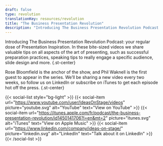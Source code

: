 ```yaml
---
draft: false
type: revolution
translationKey: resources/revolution
title: "The Business Presentation Revolution"
description: "Introducing The Business Presentation Revolution Podcast: your regular dose of Presentation Inspiration."
---
```


Introducing The Business Presentation Revolution Podcast: your regular dose of Presentation Inspiration. In these bite-sized videos we share valuable tips on all aspects of the art of presenting, such as successful preparation practices, speaking tips to really engage a specific audience, slide design and more.
{.st-center}

Rose Bloomfield is the anchor of the show, and Phil Waknell is the first guest to appear in the series. We’ll be sharing a new video every two weeks, so follow us on LinkedIn or subscribe on iTunes to get each episode hot off the press.
{.st-center}

{{< social-list style="bg-light" >}}
    {{< social-item url="https://www.youtube.com/user/IdeasOnStage/videos" picture="youtube.svg" alt="YouTube" text="View on YouTube" >}}
    {{< social-item url="https://itunes.apple.com/fr/podcast/the-business-presentation-revolution/id1450141706?l=en&mt=2" picture="itunes.svg" alt="iTunes" text="View on Apple Music" >}}
    {{< social-item url="https://www.linkedin.com/company/ideas-on-stage/" picture="linkedin.svg" alt="LinkedIn" text="Talk about it on LinkedIn" >}}
{{< /social-list >}}
